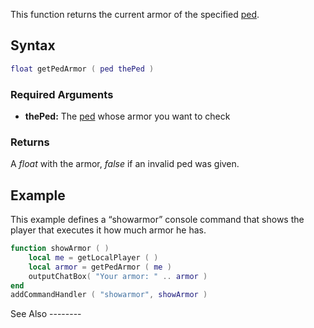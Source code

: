 This function returns the current armor of the specified [ped](/ped.md "wikilink").

Syntax
------

``` lua
float getPedArmor ( ped thePed )
```

### Required Arguments

-   **thePed:** The [ped](/ped.md "wikilink") whose armor you want to check

### Returns

A *float* with the armor, *false* if an invalid ped was given.

Example
-------

<section name="Client" class="client" show="true">
This example defines a “showarmor” console command that shows the player that executes it how much armor he has.

``` lua
function showArmor ( )
    local me = getLocalPlayer ( )
    local armor = getPedArmor ( me )
    outputChatBox( "Your armor: " .. armor )
end
addCommandHandler ( "showarmor", showArmor )
```

</section>
See Also
--------
